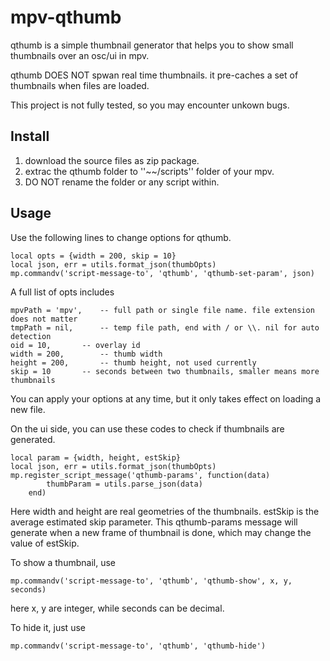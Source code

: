 # mpv-qthumb

qthumb is a simple thumbnail generator that helps you to show small thumbnails over an osc/ui in mpv.

qthumb DOES NOT spwan real time thumbnails. it pre-caches a set of thumbnails when files are loaded.

This project is not fully tested, so you may encounter unkown bugs.

## Install

1. download the source files as zip package.
2. extrac the qthumb folder to ''\~\~/scripts'' folder of your mpv.
3. DO NOT rename the folder or any script within.

## Usage

Use the following lines to change options for qthumb. 

```
local opts = {width = 200, skip = 10}
local json, err = utils.format_json(thumbOpts)
mp.commandv('script-message-to', 'qthumb', 'qthumb-set-param', json)
```

A full list of opts includes

```
mpvPath = 'mpv',	-- full path or single file name. file extension does not matter
tmpPath = nil,		-- temp file path, end with / or \\. nil for auto detection
oid = 10,		-- overlay id
width = 200,		-- thumb width
height = 200,		-- thumb height, not used currently
skip = 10		-- seconds between two thumbnails, smaller means more thumbnails
```

You can apply your options at any time, but it only takes effect on loading a new file.

On the ui side, you can use these codes to check if thumbnails are generated.

```
local param = {width, height, estSkip}
local json, err = utils.format_json(thumbOpts)
mp.register_script_message('qthumb-params', function(data)
		thumbParam = utils.parse_json(data)
	end)
```

Here width and height are real geometries of the thumbnails. estSkip is the average estimated skip parameter. This qthumb-params message will generate when a new frame of thumbnail is done, which may change the value of estSkip.

To show a thumbnail, use

```
mp.commandv('script-message-to', 'qthumb', 'qthumb-show', x, y, seconds)
```

here x, y are integer, while seconds can be decimal.

To hide it, just use

```
mp.commandv('script-message-to', 'qthumb', 'qthumb-hide')
```
